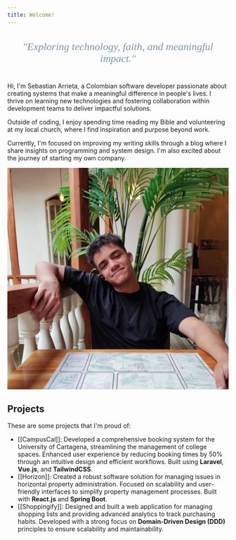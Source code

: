 ```yaml
---
title: Welcome!
---
```


<div style="font-family: 'Georgia', serif; font-style: italic; font-size: 1.5rem; text-align: center; color: #7b97aa; padding: 20px; margin-bottom: 20px;">
"Exploring technology, faith, and meaningful impact."
</div>

<div class="intro">
  <div class="intro__words">
    <p>Hi, I'm Sebastian Arrieta, a Colombian software developer passionate about creating systems that make a meaningful difference in people's lives. I thrive on learning new technologies and fostering collaboration within development teams to deliver impactful solutions.</p>
    <p>Outside of coding, I enjoy spending time reading my Bible and volunteering at my local church, where I find inspiration and purpose beyond work.</p>
    <p>Currently, I'm focused on improving my writing skills through a blog where I share insights on programming and system design. I'm also excited about the journey of starting my own company.
    </p>
  </div>
  <div class="intro__img">
    <img src="./me.png" />
  </div>
</div>

## Projects

These are some projects that I'm proud of:

- [[CampusCal]]: Developed a comprehensive booking system for the University of Cartagena, streamlining the management of college spaces. Enhanced user experience by reducing booking times by 50% through an intuitive design and efficient workflows. Built using **Laravel**, **Vue.js**, and **TailwindCSS**.
- [[Horizon]]: Created a robust software solution for managing issues in horizontal property administration. Focused on scalability and user-friendly interfaces to simplify property management processes. Built with **React.js** and **Spring Boot**.
- [[Shoppingify]]: Designed and built a web application for managing shopping lists and providing advanced analytics to track purchasing habits. Developed with a strong focus on **Domain-Driven Design (DDD)** principles to ensure scalability and maintainability.
